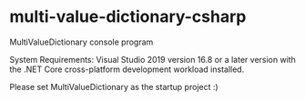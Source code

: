 # multi-value-dictionary-csharp
MultiValueDictionary console program

System Requirements:
Visual Studio 2019 version 16.8 or a later version with the .NET Core cross-platform development workload installed.

Please set MultiValueDictionary as the startup project :)
